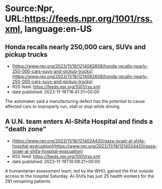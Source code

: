 # Source:Npr, URL:https://feeds.npr.org/1001/rss.xml, language:en-US

## Honda recalls nearly 250,000 cars, SUVs and pickup trucks
 - [https://www.npr.org/2023/11/19/1214062608/honda-recalls-nearly-250-000-cars-suvs-and-pickup-trucks](https://www.npr.org/2023/11/19/1214062608/honda-recalls-nearly-250-000-cars-suvs-and-pickup-trucks)
 - RSS feed: https://feeds.npr.org/1001/rss.xml
 - date published: 2023-11-19T16:41:31+00:00

The automaker said a manufacturing defect has the potential to cause affected cars to improperly run, stall or stop while driving.

## A U.N. team enters Al-Shifa Hospital and finds a "death zone"
 - [https://www.npr.org/2023/11/19/1214024420/gaza-israel-al-shifa-hospital-evacuation](https://www.npr.org/2023/11/19/1214024420/gaza-israel-al-shifa-hospital-evacuation)
 - RSS feed: https://feeds.npr.org/1001/rss.xml
 - date published: 2023-11-19T10:08:21+00:00

A humanitarian assessment team, led by the WHO, gained the first outside access to the hospital Saturday. Al-Shifa has just 25 health workers for the 291 remaining patients.


